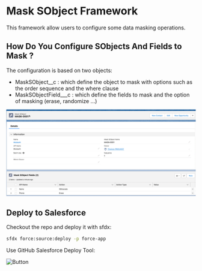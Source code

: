 # Mask SObject Framework

This framework allow users to configure some data masking operations.

## How Do You Configure SObjects And Fields to Mask ?

The configuration is based on two objects:

- MaskSObject__c  : which define the object to mask with options such as the order sequence and the where clause
- MaskSObjectField___c : which define the fields to mask and the option of masking (erase, randomize ...)

[![SObjedt config](https://github.com/tprouvot/mask-sobject/blob/framework-beta/screenshots/2022-08-10_09-42-09.png)](https://github.com/tprouvot/mask-sobject/blob/framework-beta/screenshots/2022-08-10_09-42-09.png)
## Deploy to Salesforce

Checkout the repo and deploy it with sfdx:
```sh
sfdx force:source:deploy -p force-app
```

Use GitHub Salesforce Deploy Tool:

![Button](https://raw.githubusercontent.com/afawcett/githubsfdeploy/master/src/main/webapp/resources/img/deploy.png)

